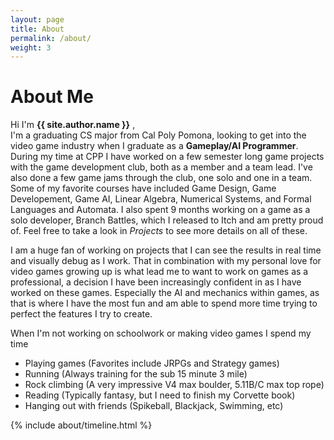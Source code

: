 ```yaml
---
layout: page
title: About
permalink: /about/
weight: 3
---
```


# **About Me**

Hi I'm **{{ site.author.name }}** ,<br>
I'm a graduating CS major from Cal Poly Pomona, looking to get into the video game industry when I graduate as a **Gameplay/AI Programmer**.
During my time at CPP I have worked on a few semester long game projects with the game development club, both as a member and a team lead. I've also done a few game jams through the club, one solo and one in a team. Some of my favorite courses have included Game Design, Game Developement, Game AI, Linear Algebra, Numerical Systems, and Formal Languages and Automata.
I also spent 9 months working on a game as a solo developer, Branch Battles, which I released to Itch and am pretty proud of. Feel free to take a look in *Projects* to see more details on all of these.

I am a huge fan of working on projects that I can see the results in real time and visually debug as I work. That in combination with my personal love for video games growing up is what lead me to want to work on games as a professional, a decision I have been increasingly confident in as I have worked on these games. Especially the AI and mechanics within games, as that is where I have the most fun and am able to spend more time trying to perfect the features I try to create. 

When I'm not working on schoolwork or making video games I spend my time 
* Playing games (Favorites include JRPGs and Strategy games)
* Running (Always training for the sub 15 minute 3 mile)
* Rock climbing (A very impressive V4 max boulder, 5.11B/C max top rope)
* Reading (Typically fantasy, but I need to finish my Corvette book)
* Hanging out with friends (Spikeball, Blackjack, Swimming, etc)

<!--
<div class="row">
{% include about/skills.html title="Programming Skills" source=site.data.programming-skills %}
{% include about/skills.html title="Other Skills" source=site.data.other-skills %}
</div>
-->

<div class="row">
{% include about/timeline.html %}
</div>